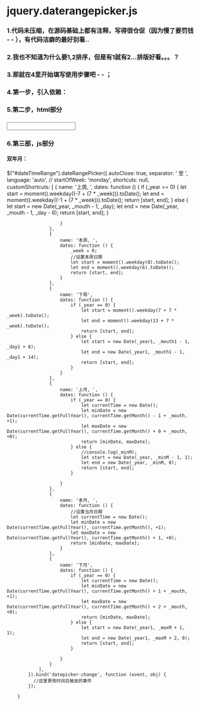 # jquery.daterangepicker.js
### 1.代码未压缩，在源码基础上都有注释，写得很仓促（因为慢了要罚钱 - - ），有代码洁癖的最好别看..
### 2.我也不知道为什么要1,2排序，但是有1就有2...排版好看。。。？
### 3.那就在4里开始填写使用步骤吧 - - ；
### 4.第一步，引入依赖：
###  <script src="jquery.daterangepicker.js"></script>
###  <link rel="stylesheet" href="daterangepicker.css" /> 
### 5.第二步，html部分
### <input id="dateTimeRange" value="" type="text" style="text-align:center;">
### 6.第三部，js部分
  #### 双年月：
  $("#dateTimeRange").dateRangePicker({
                autoClose: true,
                separator: ' 至 ',
                language: 'auto',
                // startOfWeek: 'monday',
                shortcuts: null,
                customShortcuts: [
                    {
                        name: '上周, ',
                        dates: function () {
                            if (_year == 0) {
                                let start = moment().weekday((-7 + (7 * _week))).toDate();
                                let end = moment().weekday((-1 + (7 * _week))).toDate();
                                return [start, end];
                            } else {
                                let start = new Date(_year, _mouth - 1, _day);
                                let end = new Date(_year, _mouth - 1, _day - 6);
                                return [start, end];
                            }

                        }
                    },
                    {
                        name: '本周, ',
                        dates: function () {
                            _week = 0;
                            //设置本周日期
                            let start = moment().weekday(0).toDate();
                            let end = moment().weekday(6).toDate();
                            return [start, end];
                        }
                    },
                    {
                        name: '下周',
                        dates: function () {
                            if (_year == 0) {
                                let start = moment().weekday(7 + 7 * _week).toDate();
                                let end = moment().weekday(13 + 7 * _week).toDate();
                                return [start, end];
                            } else {
                                let start = new Date(_year1, _mouth1 - 1, _day1 + 8);
                                let end = new Date(_year1, _mouth1 - 1, _day1 + 14);
                                return [start, end];
                            }
                        }
                    },
                    {
                        name: '上月, ',
                        dates: function () {
                            if (_year == 0) {
                                let currentTime = new Date();
                                let minDate = new Date(currentTime.getFullYear(), currentTime.getMonth() - 1 + _mouth, +1);
                                let maxDate = new Date(currentTime.getFullYear(), currentTime.getMonth() + 0 + _mouth, +0);
                                return [minDate, maxDate];
                            } else {
                                //console.log(_minM);
                                let start = new Date(_year, _minM - 1, 1);
                                let end = new Date(_year, _minM, 0);
                                return [start, end];
                            }

                        }
                    },
                    {
                        name: '本月, ',
                        dates: function () {
                            //设置当月日期
                            let currentTime = new Date();
                            let minDate = new Date(currentTime.getFullYear(), currentTime.getMonth(), +1);
                            let maxDate = new Date(currentTime.getFullYear(), currentTime.getMonth() + 1, +0);
                            return [minDate, maxDate];
                        }
                    },
                    {
                        name: '下月',
                        dates: function () {
                            if (_year == 0) {
                                let currentTime = new Date();
                                let minDate = new Date(currentTime.getFullYear(), currentTime.getMonth() + 1 + _mouth, +1);
                                let maxDate = new Date(currentTime.getFullYear(), currentTime.getMonth() + 2 + _mouth, +0);
                                return [minDate, maxDate];
                            } else {
                                let start = new Date(_year1, _maxM + 1, 1);
                                let end = new Date(_year1, _maxM + 2, 0);
                                return [start, end];
                            }

                        }
                    }
                ],
            }).bind('datepicker-change', function (event, obj) {
              //这里更改时间后触发的事件
            });

        }

